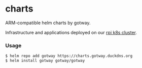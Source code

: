 # charts

ARM-compatible helm charts by gotway. 

Infrastructure and applications deployed on our [rpi k8s cluster](https://itnext.io/deploying-a-microservice-oriented-application-to-kubernetes-from-zero-to-production-416a173a8505).


### Usage

```bash
$ helm repo add gotway https://charts.gotway.duckdns.org
$ helm install gotway gotway/gotway
```
